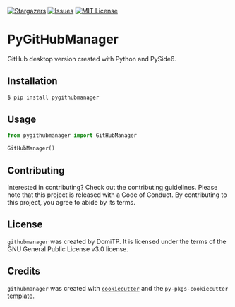 [![Stargazers][stars-shield]][stars-url]
[![Issues][issues-shield]][issues-url]
[![MIT License][license-shield]][license-url]

# PyGitHubManager

GitHub desktop version created with Python and PySide6.

## Installation

```bash
$ pip install pygithubmanager
```

## Usage

```python
from pygithubmanager import GitHubManager

GitHubManager()
```

## Contributing

Interested in contributing? Check out the contributing guidelines. Please note that this project is released with a Code of Conduct. By contributing to this project, you agree to abide by its terms.

## License

`githubmanager` was created by DomiTP. It is licensed under the terms of the GNU General Public License v3.0 license.

## Credits

`githubmanager` was created with [`cookiecutter`](https://cookiecutter.readthedocs.io/en/latest/) and the `py-pkgs-cookiecutter` [template](https://github.com/py-pkgs/py-pkgs-cookiecutter).

<!-- MARKDOWN LINKS & IMAGES -->
[stars-shield]: https://img.shields.io/github/stars/DomiTP/GitHubManager.svg?style=for-the-badge
[stars-url]: https://github.com/DomiTP/GitHubManager/stargazers
[issues-shield]: https://img.shields.io/github/issues/DomiTP/GitHubManager.svg?style=for-the-badge
[issues-url]: https://github.com/DomiTP/GitHubManager/issues
[license-shield]: https://img.shields.io/github/license/DomiTP/GitHubManager.svg?style=for-the-badge
[license-url]: https://github.com/DomiTP/GitHubManager/blob/master/LICENSE.md